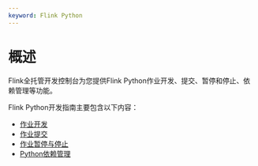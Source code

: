 ```yaml
---
keyword: Flink Python
---
```


# 概述

Flink全托管开发控制台为您提供Flink Python作业开发、提交、暂停和停止、依赖管理等功能。

Flink Python开发指南主要包含以下内容：

-   [作业开发](作业开发.md)
-   [作业提交](作业提交.md)
-   [作业暂停与停止](作业暂停与停止.md)
-   [Python依赖管理](Python依赖管理.md)
